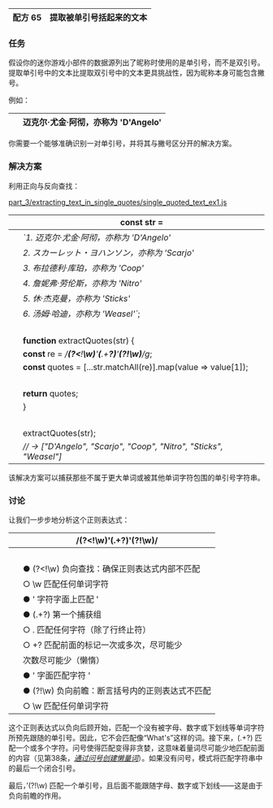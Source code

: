 | 配方 65 | 提取被单引号括起来的文本 |
| --- | --- |

### 任务

假设你的迷你游戏小部件的数据源列出了昵称时使用的是单引号，而不是双引号。提取单引号中的文本比提取双引号中的文本更具挑战性，因为昵称本身可能包含撇号。

例如：

|   | 迈克尔·尤金·阿彻，亦称为 'D'Angelo' |
| --- | --- |

你需要一个能够准确识别一对单引号，并将其与撇号区分开的解决方案。

### 解决方案

利用正向与反向查找：

[part_3/extracting_text_in_single_quotes/single_quoted_text_ex1.js](http://media.pragprog.com/titles/fkjavascript/code/part_3/extracting_text_in_single_quotes/single_quoted_text_ex1.js)

|   | **const** str = |
| --- | --- |
|   | *`1\. 迈克尔·尤金·阿彻，亦称为 'D'Angelo'* |
|   | *2\. スカーレット・ヨハンソン，亦称为 'Scarjo'* |
|   | *3\. 布拉德利·库珀，亦称为 'Coop'* |
|   | *4\. 詹妮弗·劳伦斯，亦称为 'Nitro'* |
|   | *5\. 休·杰克曼，亦称为 'Sticks'* |
|   | *6\. 汤姆·哈迪，亦称为 'Weasel'`*; |
|   |  |
|   | **function** extractQuotes(str) { |
|   | **const** re = */**(?<**!**\w)**'**(**.+**?)**'**(?!\w)**/g*; |
|   | **const** quotes = [...str.matchAll(re)].map(value => value[1]); |
|   |  |
|   | **return** quotes; |
|   | } |
|   |  |
|   | extractQuotes(str); |
|   | *// → ["D'Angelo", "Scarjo", "Coop", "Nitro", "Sticks", "Weasel"]* |

该解决方案可以捕获那些不属于更大单词或被其他单词字符包围的单引号字符串。

### 讨论

让我们一步步地分析这个正则表达式：

|   | /(?<!\w)'(.+?)'(?!\w)/ |
| --- | --- |
|   |  |
|   | ● (?<!\w) 负向查找：确保正则表达式内部不匹配 |
|   | ○ \w 匹配任何单词字符 |
|   | ● ' 字符字面上匹配 ' |
|   | ● (.+?) 第一个捕获组 |
|   | ○ . 匹配任何字符（除了行终止符） |
|   | ○ +? 匹配前面的标记一次或多次，尽可能少 |
|   | 次数尽可能少（懒惰） |
|   | ● ' 字面匹配字符 ' |
|   | ● (?!\w) 负向前瞻：断言括号内的正则表达式不匹配 |
|   | ○ \w 匹配任何单词字符 |

这个正则表达式以负向后顾开始，匹配一个没有被字母、数字或下划线等单词字符所预先跟随的单引号。因此，它不会匹配像“What's”这样的词。接下来，(.+?) 匹配一个或多个字符。问号使得匹配变得非贪婪，这意味着量词尽可能少地匹配前面的内容（见第38条，[*通过问号创建懒量词*](f_0049.xhtml#rcp.lazy)）。如果没有问号，模式将匹配字符串中的最后一个闭合引号。

最后，’(?!\w) 匹配一个单引号，且后面不能跟随字母、数字或下划线——这是由于负向前瞻的作用。
